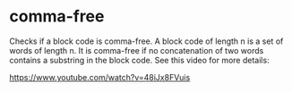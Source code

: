 # comma-free
Checks if a block code is comma-free. A block code of length n is a set of words of length n. It is comma-free if no concatenation of two words contains a substring in the block code. See this video for more details:

https://www.youtube.com/watch?v=48iJx8FVuis
